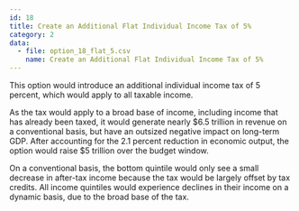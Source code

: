 ```yaml
---
id: 18
title: Create an Additional Flat Individual Income Tax of 5%
category: 2
data:
  - file: option_18_flat_5.csv
    name: Create an Additional Flat Individual Income Tax of 5%
---
```


This option would introduce an additional individual income tax of 5 percent, which would apply to all taxable income.

As the tax would apply to a broad base of income, including income that has already been taxed, it would generate nearly $6.5 trillion in revenue on a conventional basis, but have an outsized negative impact on long-term GDP. After accounting for the 2.1 percent reduction in economic output, the option would raise $5 trillion over the budget window.

On a conventional basis, the bottom quintile would only see a small decrease in after-tax income because the tax would be largely offset by tax credits. All income quintiles would experience declines in their income on a dynamic basis, due to the broad base of the tax.
